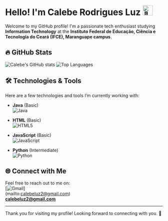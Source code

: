 # Hello! I'm Calebe Rodrigues Luz <img src="https://fonts.gstatic.com/s/e/notoemoji/latest/1f31f/512.gif" alt="🌟" width="32" height="32">

Welcome to my GitHub profile! I'm a passionate tech enthusiast studying **Information Technology** at the **Instituto Federal de Educação, Ciência e Tecnologia do Ceará (IFCE), Maranguape campus**.

## 🔥 GitHub Stats
![Calebe's GitHub stats](https://github-readme-stats.vercel.app/api?username=calebeluz&show_icons=true&theme=radical)
![Top Languages](https://github-readme-stats.vercel.app/api/top-langs/?username=calebeluz&layout=compact&theme=radical)

## 🛠️ Technologies & Tools
Here are a few technologies and tools I’m currently working with:

- **Java** (Basic)  
  ![Java](https://img.icons8.com/color/48/000000/java-coffee-cup-logo--v1.png)

- **HTML** (Basic)  
  ![HTML5](https://img.icons8.com/color/48/000000/html-5.png)

- **JavaScript** (Basic)  
  ![JavaScript](https://img.icons8.com/color/48/000000/javascript.png)

- **Python** (Intermediate)  
  ![Python](https://img.icons8.com/color/48/000000/python.png)

## 🌐 Connect with Me
Feel free to reach out to me on:  
[![Gmail](https://img.icons8.com/fluency/48/000000/gmail.png)]<br>(mailto:calebeluz2@gmail.com)  
**calebeluz2@gmail.com**

---

Thank you for visiting my profile! Looking forward to connecting with you. 🚀
